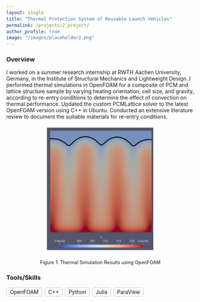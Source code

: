 ```yaml
---
layout: single
title: "Thermal Protection System of Reusable Launch Vehicles"
permalink: /projects/2_project/
author_profile: true
image: "/images/placeholder2.png"
---
```


### Overview
I worked on a summer research internship at RWTH Aachen University, Germany, in the Institute of Structural Mechanics and Lightweight Design. I performed thermal simulations in OpenFOAM for a composite of PCM and lattice structure sample by varying heating orientation, cell size, and gravity, according to re-entry conditions to determine the effect of convection on thermal performance. Updated the custom PCMLattice solver to the latest OpenFOAM version using C++ in Ubuntu. Conducted an extensive literature review to document the suitable materials for re-entry conditions.

<div style="text-align: center;">
  <img src="/images/placeholder.png" alt="Thermal Simulation Results" style="max-width: 70%; border-radius: 8px;">
  <p style="font-size: 0.9em;">Figure 1: Thermal Simulation Results using OpenFOAM</p>
</div>

### Tools/Skills
<div style="display: flex; flex-wrap: wrap; gap: 6px; margin-top: 15px;">
  <div style="padding: 3px 9px; font-size: 14px; border: 1px solid #ccc; border-radius: 6px; background-color: #f9f9f9;">OpenFOAM</div>
  <div style="padding: 3px 9px; font-size: 14px; border: 1px solid #ccc; border-radius: 6px; background-color: #f9f9f9;">C++</div>
  <div style="padding: 3px 9px; font-size: 14px; border: 1px solid #ccc; border-radius: 6px; background-color: #f9f9f9;">Python</div>
  <div style="padding: 3px 9px; font-size: 14px; border: 1px solid #ccc; border-radius: 6px; background-color: #f9f9f9;">Julia</div>
  <div style="padding: 3px 9px; font-size: 14px; border: 1px solid #ccc; border-radius: 6px; background-color: #f9f9f9;">ParaView</div>
</div>


